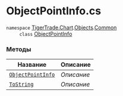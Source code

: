 
# ObjectPointInfo.cs
`namespace` [TigerTrade.Chart](../../../../TigerTrade.Chart.md).[Objects](../../../../TigerTrade.Chart/Objects.md).[Common](../../../../TigerTrade.Chart/Objects/Common.md)  
&nbsp;&nbsp;&nbsp;&nbsp;&nbsp;&nbsp;&nbsp;&nbsp;&nbsp;`class` [ObjectPointInfo](../ObjectPointInfo.cs.md)

### Методы
| Название | Описание |
| --- | --- |
| [`ObjectPointInfo`](./Методы/ObjectPointInfo.md) | *Описание* |
| [`ToString`](./Методы/ToString.md) | *Описание* |
